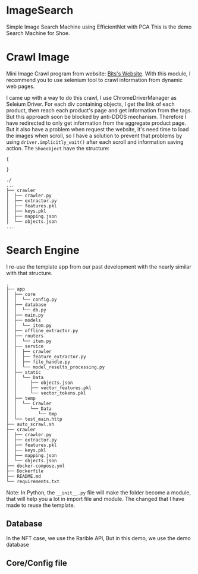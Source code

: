 # ImageSearch
Simple Image Search Machine using EfficientNet with PCA
This is the demo Search Machine for Shoe.

# Crawl Image
Mini Image Crawl program from website: [Bits's Website](https://bitis.com.vn/). With this module, I recommend you to use selenium tool to crawl information from dynamic web pages.

I came up with a way to do this crawl, I use ChromeDriverManager as Seleium Driver. For each div containing objects, I get the link of each product, then reach each product's page and get information from the tags. But this approach soon be blocked by anti-DDOS mechanism. 
Therefore I have redirected to only get information from the aggregate product page. But it also have a problem when request the website, it's need time to load the images when scroll, so I have a solution to prevent that problems by using `driver.implicitly_wait()` after each scroll and information saving action.
The `Shoeobject` have the structure:
```apib
{

}
```

```apib
./
...
├── crawler
│  ├── crawler.py
│  ├── extractor.py
│  ├── features.pkl
│  ├── keys.pkl
│  ├── mapping.json
│  └── objects.json
...
```


# Search Engine 
I re-use the template app from our past development with the nearly similar with that structure.
```
.
├── app
│  ├── core
│  │  └── config.py
│  ├── database
│  │  └── db.py
│  ├── main.py
│  ├── models
│  │  └── item.py
│  ├── offline_extractor.py
│  ├── routers
│  │  └── item.py
│  ├── service
│  │  ├── crawler
│  │  ├── feature_extractor.py
│  │  ├── file_handle.py
│  │  └── model_results_processing.py
│  ├── static
│  │  └── Data
│  │     ├── objects.json
│  │     ├── vector_features.pkl
│  │     └── vector_tokens.pkl
│  ├── temp
│  │  └── Crawler
│  │     └── Data
│  │        └── tmp
│  └── test_main.http
├── auto_scrawl.sh
├── crawler
│  ├── crawler.py
│  ├── extractor.py
│  ├── features.pkl
│  ├── keys.pkl
│  ├── mapping.json
│  └── objects.json
├── docker-compose.yml
├── Dockerfile
├── README.md
└── requirements.txt
```
Note: In Python, the `__init__.py` file will make the folder become a module, that will help you a lot in import file and module.
The changed that I have made to reuse the template.
## Database
In the NFT case, we use the Rarible API, But in this demo, we use the demo database
## Core/Config file 

